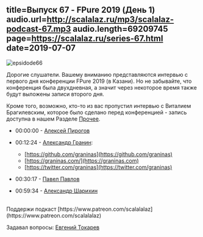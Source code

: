title=Выпуск 67 - FPure 2019 (День 1)
audio.url=http://scalalaz.ru/mp3/scalalaz-podcast-67.mp3
audio.length=69209745
page=https://scalalaz.ru/series-67.html
date=2019-07-07
----
![epsidode66](img/ep-fpure-d1.jpg)


Дорогие слушатели.
Вашему вниманию представляются интервью с первого дня конференции
FPure 2019 (в Казани).
Но не забывайте, что конференция была двухдневная, а значит через некоторое время
также будут выложены записи второго дня.

Кроме того, возможно, кто-то из вас пропустил интервью с Виталием Брагилевским,
которое было сделано перед конференцией - запись доступна в нашем
Разделе [Прочее](https://scalalaz.ru/special-page-01.html).

* 00:00:00 - [Алексей Пирогов](https://twitter.com/alex_pir)

* 00:12:24 - [Александр Гранин](https://twitter.com/graninas):

    * [https://github.com/graninas](https://github.com/graninas)
    * [https://graninas.com/](https://graninas.com)
    * [https://twitter.com/graninas](https://twitter.com/graninas)

* 00:30:17 - [Павел Павлов](https://twitter.com/noinline)

* 00:59:34 - [Александр Шарихин](https://twitter.com/nihirash)


<br/>
Поддержи подкаст [https://www.patreon.com/scalalalaz](https://www.patreon.com/scalalalaz)
<br/>


Задавал вопросы:
[Евгений Токарев](https://twitter.com/strobegen)
